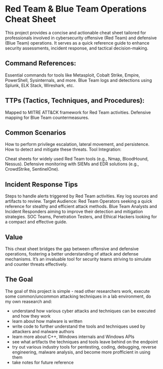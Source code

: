 # Red Team & Blue Team Operations Cheat Sheet
This project provides a concise and actionable cheat sheet tailored for professionals involved in cybersecurity offensive (Red Team) and defensive (Blue Team) operations. It serves as a quick reference guide to enhance security assessments, incident response, and tactical decision-making.

## Command References:
Essential commands for tools like Metasploit, Cobalt Strike, Empire, PowerShell, Sysinternals, and more.
Blue Team logs and detections using Splunk, ELK Stack, Wireshark, etc.

## TTPs (Tactics, Techniques, and Procedures):
Mapped to MITRE ATT&CK framework for Red Team activities.
Defensive mapping for Blue Team countermeasures.

## Common Scenarios
How to perform privilege escalation, lateral movement, and persistence.
How to detect and mitigate these threats.
Tool Integration:

Cheat sheets for widely used Red Team tools (e.g., Nmap, BloodHound, Nessus).
Defensive monitoring with SIEMs and EDR solutions (e.g., CrowdStrike, SentinelOne).

## Incident Response Tips
Steps to handle alerts triggered by Red Team activities.
Key log sources and artifacts to review.
Target Audience:
Red Team Operators seeking a quick reference for stealthy and efficient attack methods.
Blue Team Analysts and Incident Responders aiming to improve their detection and mitigation strategies.
SOC Teams, Penetration Testers, and Ethical Hackers looking for a compact and effective guide.

## Value
This cheat sheet bridges the gap between offensive and defensive operations, fostering a better understanding of attack and defense mechanisms. It’s an invaluable tool for security teams striving to simulate and counter threats effectively.



## The Goal
The goal of this project is simple - read other researchers work, execute some common/uncommon attacking techniques in a lab environment, do my own reasearch and:

* understand how various cyber attacks and techniques can be executed and how they work
* learn about how malware is written
* write code to further understand the tools and techniques used by attackers and malware authors
* learn more about C++, Windows internals and Windows APIs
* see what artifacts the techniques and tools leave behind on the endpoint
* try out various industry tools for pentesting, coding, debugging, reverse engineering, malware analysis, and become more profficient in using them
* take notes for future reference
